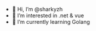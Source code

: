 - 👋 Hi, I’m @sharkyzh
- 👀 I’m interested in .net & vue
- 🌱 I’m currently learning Golang



<!---
- 💞️ I’m looking to collaborate on ...
- 📫 How to reach me ...
sharkyzh/sharkyzh is a ✨ special ✨ repository because its `README.md` (this file) appears on your GitHub profile.
You can click the Preview link to take a look at your changes.
--->

